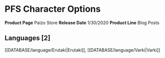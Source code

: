 ﻿---
id: '20'
name: PFS Character Options
rarity: Common
type: Source

---
# PFS Character Options

**Product Page** Paizo Store
**Release Date** 1/30/2020
**Product Line** Blog Posts

## Languages [2]

[[DATABASE/language/Erutaki|Erutaki]], [[DATABASE/language/Varki|Varki]]